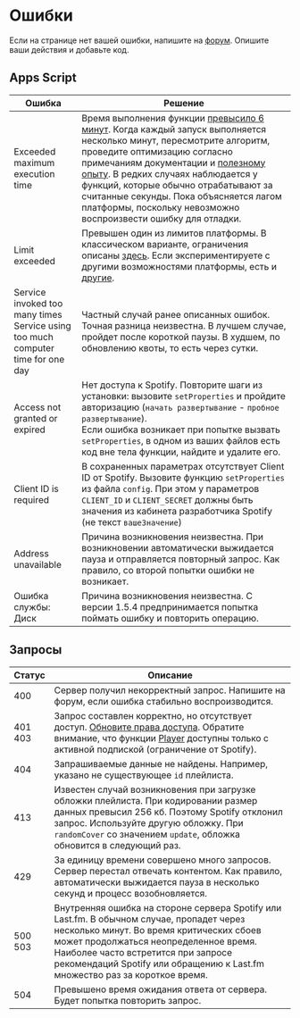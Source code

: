 # Ошибки

Если на странице нет вашей ошибки, напишите на [форум](https://github.com/Chimildic/goofy/discussions). Опишите ваши действия и добавьте код.

## Apps Script

| Ошибка | Решение |
|-|-|
| Exceeded maximum execution time | Время выполнения функции [превысило 6 минут](/overview?id=Ограничения). Когда каждый запуск выполняется несколько минут, пересмотрите алгоритм, проведите оптимизацию согласно примечаниям документации и [полезному опыту](/best-practices). В редких случаях наблюдается у функций, которые обычно отрабатывают за считанные секунды. Пока объясняется лагом платформы, поскольку невозможно воспроизвести ошибку для отладки. |
| Limit exceeded | Превышен один из лимитов платформы. В классическом варианте, ограничения описаны [здесь](/overview?id=Ограничения). Если экспериментируете с другими возможностями платформы, есть и [другие](https://developers.google.com/apps-script/guides/services/quotas). |
| Service invoked too many times </br> Service using too much computer time for one day | Частный случай ранее описанных ошибок. Точная разница неизвестна. В лучшем случае, пройдет после короткой паузы. В худшем, по обновлению квоты, то есть через сутки. |
| Access not granted or expired | Нет доступа к Spotify. Повторите шаги из установки: вызовите `setProperties` и пройдите авторизацию (`начать развертывание` - `пробное развертывание`). </br> Если ошибка возникает при попытке вызвать `setProperties`, в одном из ваших файлов есть код вне тела функции, найдите и удалите его. |
| Client ID is required | В сохраненных параметрах отсутствует Client ID от Spotify. Вызовите функцию `setProperties` из файла `config`. При этом у параметров `CLIENT_ID` и `CLIENT_SECRET` должны быть значения из кабинета разработчика Spotify (не текст `вашеЗначение`) |
| Address unavailable | Причина возникновения неизвестна. При возникновении автоматически выжидается пауза и отправляется повторный запрос. Как правило, со второй попытки ошибки не возникает. |
| Ошибка службы: Диск | Причина возникновения неизвестна. С версии 1.5.4 предпринимается попытка поймать ошибку и повторить операцию.  |

## Запросы

| Статус | Описание |
|-|-|
| 400 | Сервер получил некорректный запрос. Напишите на форум, если ошибка стабильно воспроизводится. |
| 401 </br> 403 | Запрос составлен корректно, но отсутствует доступ. [Обновите права доступа](/install?id=Обновить-права-доступа). Обратите внимание, что функции [Player](/reference/player) доступны только с активной подпиской (ограничение от Spotify). |
| 404 | Запрашиваемые данные не найдены. Например, указано не существующее `id` плейлиста. |
| 413 | Известен случай возникновения при загрузке обложки плейлиста. При кодировании размер данных превысил 256 кб. Поэтому Spotify отклонил запрос. Используйте другую обложку. При `randomCover` со значением `update`, обложка обновится в следующий раз. |
| 429 | За единицу времени совершено много запросов. Сервер перестал отвечать контентом. Как правило, автоматически выжидается пауза в несколько секунд и процесс возобновляется. |
| 500 </br> 503 | Внутренняя ошибка на стороне сервера Spotify или Last.fm. В обычном случае, пропадет через несколько минут. Во время критических сбоев может продолжаться неопределенное время. Наиболее часто встретится при запросе рекомендаций Spotify или обращению к Last.fm множество раз за короткое время. |
| 504 | Превышено время ожидания ответа от сервера. Будет попытка повторить запрос. |